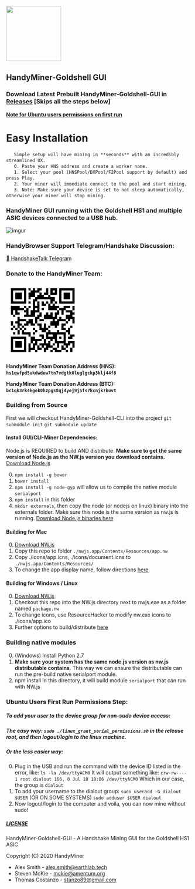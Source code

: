 <img src="https://raw.githubusercontent.com/HandyMiner/HandyGuide/72303a89968942dc945e05588db5db2a6610c539/logo/cobra.svg" width="150" height="150" />

## HandyMiner-Goldshell GUI

### Download Latest Prebuilt HandyMiner-Goldshell-GUI in [Releases](https://github.com/HandyMiner/HandyMiner-Goldshell-GUI/releases) [Skips all the steps below]

**[Note for Ubuntu users permissions on first run](#ubuntuFirstRun)**

# Easy Installation
       Simple setup will have mining in **seconds** with an incredibly streamlined UX.
       0. Paste your HNS address and create a worker name. 
       1. Select your pool (HNSPool/DXPool/F2Pool support by default) and press Play.
       2. Your miner will immediate connect to the pool and start mining.
       3. Note: Make sure your device is set to not sleep automatically, otherwise your miner will stop mining.
      

### HandyMiner GUI running with the Goldshell HS1 and multiple ASIC devices connected to a USB hub. 
![imgur](https://i.imgur.com/WaWiwWT.jpg)

### HandyBrowser Support Telegram/Handshake Discussion:
[🤝 HandshakeTalk Telegram](http://t.me/HandshakeTalk)

### Donate to the HandyMiner Team:

![alt text](./icons/qr.png)

**HandyMiner Team Donation Address (HNS): ```hs1qwfpd5ukdwdew7tn7vdgtk0luglgckp3klj44f8```**

**HandyMiner Team Donation Address (BTC): ```bc1qk3rk4kgek0hzpgs8qj4yej9j5fs7kcnjk7kuvt```**

### Building from Source

First we will checkout HandyMiner-Goldshell-CLI into the project
```git submodule init```
```git submodule update```

#### Install GUI/CLI-Miner Dependencies:

Node.js is REQUIRED to build AND distribute. **Make sure to get the same version of Node.js as the NW.js version you download contains.** [Download Node.js](https://nodejs.org/)

0. ```npm install -g bower```
1. ```bower install```
2. ```npm install -g node-gyp``` will allow us to compile the native module ```serialport```
3. ```npm install``` in this folder
4. ```mkdir externals```, then copy the node (or nodejs on linux) binary into the externals folder. Make sure this node is the same version as nw.js is running. [Download Node.js binaries here](https://nodejs.org/)

#### Building for Mac

0. [Download NW.js](https://nwjs.io/)
1. Copy this repo to folder ```./nwjs.app/Contents/Resources/app.nw```
2. Copy ./icons/app.icns, ./icons/document.icns to ```./nwjs.app/Contents/Resources/```
3. To change the app display name, follow directions [here](https://nwjs.readthedocs.io/en/latest/For%20Users/Package%20and%20Distribute/)

#### Building for Windows / Linux

0. [Download NW.js](https://nwjs.io/)
1. Checkout this repo into the NW.js directory next to nwjs.exe as a folder named ```package.nw```
2. To change icons, use ResourceHacker to modify nw.exe icons to ./icons/app.ico
3. Further options to build/distribute [here](https://nwjs.readthedocs.io/en/latest/For%20Users/Package%20and%20Distribute/)

### Building native modules
0. (Windows) Install Python 2.7
1. **Make sure your system has the same node.js version as nw.js distributable contains**. This way we can ensure the distributable can run the pre-build native serialport module.
2. npm install in this directory, it will build module ```serialport``` that can run with NW.js

<a id="ubuntuFirstRun" />

### Ubuntu Users First Run Permissions Step:

##### To add your user to the device group for non-sudo device access: 
##### The easy way: ```sudo ./linux_grant_serial_permissions.sh``` in the release root, and then logout/login to the linux machine.

##### Or the less easier way: 

0. Plug in the USB and run the command with the device ID listed in the error, like:
```ls -la /dev/ttyACM0```
It will output something like:
```crw-rw---- 1 root dialout 166, 0 Jul 18 18:06 /dev/ttyACM0```
Which in our case, the group is ```dialout```
1. To add your username to the dialout group:
```sudo useradd -G dialout $USER``` (OR ON SOME SYSTEMS) ```sudo adduser $USER dialout```
2. Now logout/login to the computer and voila, you can now mine without sudo!

##### [LICENSE](https://github.com/HandyMiner/HandyMiner-Goldshell-GUI/blob/master/LICENSE) 

HandyMiner-Goldshell-GUI - A Handshake Mining GUI for the Goldshell HS1 ASIC
    
Copyright (C) 2020 HandyMiner
- Alex Smith - alex.smith@earthlab.tech
- Steven McKie - mckie@amentum.org
- Thomas Costanzo - stanzo89@gmail.com
